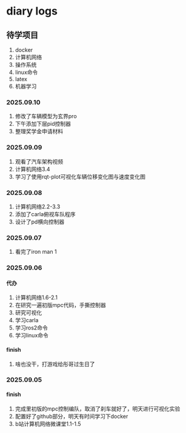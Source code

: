 # diary logs

## 待学项目
1. docker
2. 计算机网络
3. 操作系统
4. linux命令
5. latex
6. 机器学习

### 2025.09.10
1. 修改了车辆模型为玄界pro
2. 下午添加下层pid控制器
3. 整理奖学金申请材料

### 2025.09.09
1. 观看了汽车架构视频
2. 计算机网络3.4
3. 学习了使用rqt-plot可视化车辆位移变化图与速度变化图


### 2025.09.08
1. 计算机网络2.2-3.3
2. 添加了carla俯视车队程序
3. 设计了pd横向控制器
### 2025.09.07
1. 看完了iron man 1
   


### 2025.09.06
#### 代办
1. 计算机网络1.6-2.1
2. 在研究一遍初版mpc代码，手撕控制器
3. 研究可视化
4. 学习carla
5. 学习ros2命令
6. 学习linux命令
#### finish
1. 啥也没干，打游戏给彤哥过生日了

### 2025.09.05
#### finish
1. 完成里初版的mpc控制编队，取消了刹车就好了，明天进行可视化实验
2. 配置好了github部分，明天有时间学习下docker
3. b站计算机网络微课堂1.1-1.5
<!--stackedit_data:
eyJoaXN0b3J5IjpbOTkxMzM3MTI5LC02NzY5MzIyNjIsMTAxMT
A0MDg2MiwtOTkyNjMyODg5XX0=
-->
